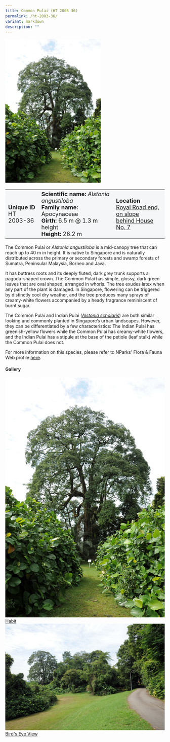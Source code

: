 ```yaml
---
title: Common Pulai (HT 2003 36)
permalink: /ht-2003-36/
variant: markdown
description: ""
---
```

<div class="isomer-image-wrapper">
<img style="width: 60%" src="/images/Heritage_trees_photos/alsangb_ht2003-36_habit.jpg">
</div><table style="minWidth: 100px; font-size: 18px; background: #F4F6F7">
<tbody><tr>
<td rowspan="1" colspan="1">
<strong>Unique ID</strong>
<br>HT 2003-36
</td>
<td rowspan="1" colspan="1">
	<strong>Scientific name:</strong> <em>Alstonia angustiloba</em>
<br><strong>Family name: </strong>Apocynaceae
<br><strong>Girth: </strong>6.5 m @ 1.3 m height
<br><strong>Height: </strong>26.2 m
</td>
<td rowspan="1" colspan="1">
<strong>Location</strong><a href="https://www.onemap.gov.sg/?lat=1.2812380000012684&amp;lng=103.79752300000008">
 <br>Royal Road end, on slope<br>behind House No. 7</a>
</td>
</tr>
</tbody>
</table>
<p>The Common Pulai or <em>Alstonia angustiloba</em> is a mid-canopy tree that can reach up to 40 m in height. It is native to Singapore and is naturally distributed across the primary or secondary forests and swamp forests of Sumatra, Peninsular Malaysia, Borneo and Java.</p>

<p>It has buttress roots and its deeply fluted, dark grey trunk supports a pagoda-shaped crown. The Common Pulai has simple, glossy, dark green leaves that are oval shaped, arranged in whorls. The tree exudes latex when any part of the plant is damaged. In Singapore, flowering can be triggered by distinctly cool dry weather, and the tree produces many sprays of creamy-white flowers accompanied by a heady fragrance reminiscent of burnt sugar.</p>

<p>The Common Pulai and Indian Pulai (<a href="https://www.nparks.gov.sg/florafaunaweb/flora/2/7/2705"><em>Alstonia scholaris</em></a>) are both similar looking and commonly planted in Singapore’s urban landscapes. However, they can be differentiated by a few characteristics: The Indian Pulai has greenish-yellow flowers while the Common Pulai has creamy-white flowers, and the Indian Pulai has a stipule at the base of the petiole (leaf stalk) while the Common Pulai does not.</p>

<p>For more information on this species, please refer to NParks' Flora &amp; Fauna Web profile <a href="https://www.nparks.gov.sg/florafaunaweb/flora/2/7/2704">here</a>.</p>

<h4><b>Gallery</b></h4>
<div class="isomer-card-grid">
<a href="/images/Heritage_trees_photos/alsangb_ht2003-36_habit.jpg" class="isomer-card">
<div class="isomer-card-image">
<div class="isomer-image-wrapper"><img src="/images/Heritage_trees_photos/alsangb_ht2003-36_habit.jpg"></div></div>
<div class="isomer-card-body"><div class="isomer-card-title">Habit</div></div></a>
	
<a href="/images/Heritage_trees_photos/alsangb_ht2003-36_landscape.jpg" class="isomer-card">
<div class="isomer-card-image">
<div class="isomer-image-wrapper"><img src="/images/Heritage_trees_photos/alsangb_ht2003-36_landscape.jpg"></div></div>
<div class="isomer-card-body"><div class="isomer-card-title">Bird's Eye View</div></div></a></div>